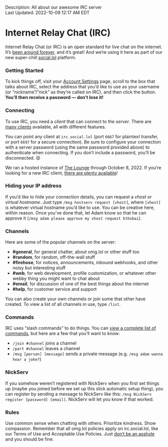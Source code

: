 Description: All about our awesome IRC server  
Last Updated: 2022-10-09 12:17 AM EDT

# Internet Relay Chat (IRC)

Internet Relay Chat (or IRC) is an open standard for live chat on the internet. It’s [been around forever](https://en.wikipedia.org/wiki/Internet_Relay_Chat), and it’s great! And we’re using it here as part of our new super-chill [social.lol](/help/social.lol) platform.

### Getting Started

To kick things off, visit your [Account Settings](https://home.omg.lol/account) page, scroll to the box that talks about IRC, select the address that you’d like to use as your username (or “nickname”/“nick” as they’re called on IRC), and then click the button. **You’ll then receive a password — don’t lose it!**

### Connecting

To use IRC, you need a _client_ that can connect to the _server_. There are [many clients](https://en.wikipedia.org/wiki/Comparison_of_Internet_Relay_Chat_clients) available, all with different features.

You can point any client at `irc.social.lol` (port `6667` for plaintext transfer, or port `6697` for a secure connection). Be sure to configure your connection with a server password (using the same password provided above) to authenticate when connecting. If you don’t include a password, you’ll be disconnected. 😟

<div class="container gray-7-bg gray-1-fg">

We ran a hosted instance of [The Lounge](https://thelounge.chat) through October 8, 2022. If you’re looking for a new IRC client, [there are plenty available](https://en.wikipedia.org/wiki/Comparison_of_Internet_Relay_Chat_clients)!

</div>

### Hiding your IP address

If you’d like to hide your connection details, you can request a _vhost_ or _virtual hostname_. Just type `/msg hostserv request [vhost]`, where `[vhost]` is whatever virtual hostname you’d like to use. You can be creative here, within reason. Once you’ve done that, let Adam know so that he can approve it (`/msg adam please approve my vhost request kthxbai`).

### Channels

Here are some of the popular channels on the server:

  * **#general**, for general chatter,  about omg.lol or other stuff too
  * **#random**, for random, off-the-wall stuff
  * **#firehose**, for notices, announcements, inbound webhooks, and other noisy but interesting stuff
  * **#web**, for web development, profile customization, or whatever other webby thing you might want to chat about
  * **#email**, for discussion of one of the best things about the internet
  * **#help**, for customer service and support

You can also create your own channels or join some that other have created. To view a list of all channels in use, type `/list`.

### Commands

IRC uses “slash commands” to do things. You can [view a complete list of commands](https://en.wikipedia.org/wiki/List_of_Internet_Relay_Chat_commands), but here are a few that you’ll want to know:

  * `/join #channel` joins a channel
  * `/part #channel` leaves a channel
  * `/msg [person] [message]` sends a private message (e.g. `/msg adam wanna hear a joke?`)

### NickServ

If you somehow weren’t registered with NickServ when you first set things up (maybe you joined before we set up this slick automatic setup thing), you can register by sending a message to NickServ like this: `/msg NickServ register [password] [email]`. NickServ will let you know if that worked.

### Rules

Use common sense when chatting with others. Prioritize kindness. Show compassion. Remember that all omg.lol policies apply on irc.social.lol, like our Terms of Use and Acceptable Use Policies. Just [don’t be an asshole](https://asshole.fyi) and you should be fine.